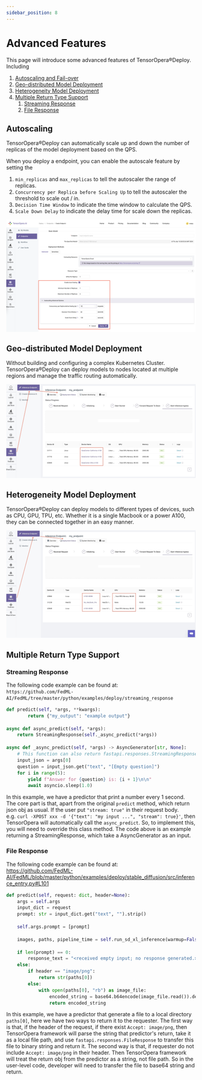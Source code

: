 ```yaml
---
sidebar_position: 8
---
```


# Advanced Features

This page will introduce some advanced features of TensorOpera®Deploy. Including
1. [Autoscaling and Fail-over](#autoscaling-and-fail-over)
2. [Geo-distributed Model Deployment](#geo-distributed-model-deployment)
3. [Heterogeneity Model Deployment](#heterogeneity-model-deployment)
4. [Multiple Return Type Support](#multiple-return-type-support)
    1. [Streaming Response](#streaming-response)
    2. [File Response](#file-response)

## Autoscaling
TensorOpera®Deploy can automatically scale up and down the number of replicas of the model deployment based on the QPS.

When you deploy a endpoint, you can enable the autoscale feature by setting the
1. `min_replicas` and `max_replicas` to tell the autoscaler the range of replicas.
2. `Concurrency per Replica before Scaling Up` to tell the autoscaler the threshold to scale out / in.
3. `Decision Time Window` to indicate the time window to calculate the QPS. 
4. `Scale Down Delay` to indicate the delay time for scale down the replicas.


![AutoscaleConf.png](pics%2FAutoscaleConf.png)

## Geo-distributed Model Deployment
Without building and configuring a complex Kubernetes Cluster. TensorOpera®Deploy can deploy models to nodes located
at multiple regions and manage the traffic routing automatically. 

![GeoDistributed.jpg](pics/GeoDistributed.jpg)

## Heterogeneity Model Deployment
TensorOpera®Deploy can deploy models to different types of devices, such as CPU, GPU, TPU, etc. Whether it is a single
Macbook or a power A100, they can be connected together in an easy manner.

![Heterogeneity.jpg](pics/Heterogeneity.jpg)

## Multiple Return Type Support
### Streaming Response
The following code example can be found at:  
`https://github.com/FedML-AI/FedML/tree/master/python/examples/deploy/streaming_response`  

```python
def predict(self, *args, **kwargs):
        return {"my_output": "example output"}

async def async_predict(self, *args):
    return StreamingResponse(self._async_predict(*args))

async def _async_predict(self, *args) -> AsyncGenerator[str, None]:
    # This function can also return fastapi.responses.StreamingResponse directly
    input_json = args[0]
    question = input_json.get("text", "[Empty question]")
    for i in range(5):
        yield f"Answer for {question} is: {i + 1}\n\n"
        await asyncio.sleep(1.0)
```

In this example, we have a predictor that print a number every 1 second. The core part is that, apart from the original
`predict` method, which return json obj as usual. If the user put `"stream: true"` in their request body.   
e.g. `curl -XPOST xxx -d '{"text": "my input ...", "stream": true}'`, then TensorOpera will automatically call the
`async_predict`. So, to implement this, you will need to override this class method. The code above is an example 
returning a StreamingResponse, which take a AsyncGenerator as an input.

### File Response
The following code example can be found at:  
https://github.com/FedML-AI/FedML/blob/master/python/examples/deploy/stable_diffusion/src/inference_entry.py#L101

```python
def predict(self, request: dict, header=None):
    args = self.args
    input_dict = request
    prompt: str = input_dict.get("text", "").strip()

    self.args.prompt = [prompt]
    
    images, paths, pipeline_time = self.run_sd_xl_inference(warmup=False, verbose=args.verbose)
    
    if len(prompt) == 0:
        response_text = "<received empty input; no response generated.>"
    else:
        if header == "image/png":
            return str(paths[0])
        else:
            with open(paths[0], "rb") as image_file:
                encoded_string = base64.b64encode(image_file.read()).decode("utf-8")
                return encoded_string
```
In this example, we have a predictor that generate a file to a local directory `paths[0]`, here we have two ways to
return it to the requester. The first way is that, if the header of the request, if there exist `Accept: image/png`, 
then TensorOpera framework will parse the string that predictor's return, take it as a local file path, and use 
`fastapi.responses.FileResponse` to transfer this file to binary string and return it. The second way is that, if 
requester do not include `Accept: image/png` in their header. Then TensorOpera framework will treat the return obj from the 
predictor as a string, not file path. So in the user-level code, developer will need to transfer the file to base64 
string and return.
